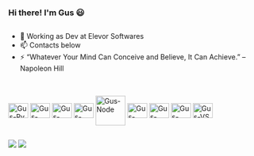 ### Hi there! I'm Gus 😃

##
- 🔭 Working as Dev at Elevor Softwares
- 📫 Contacts below
- ⚡ “Whatever Your Mind Can Conceive and Believe, It Can Achieve.” – Napoleon Hill

##

<div style="display: inline_block"><br>
  <img align="center" alt="Gus-Py" height="30" width="40" src="https://cdn.jsdelivr.net/gh/devicons/devicon/icons/python/python-original.svg">
  <img align="center" alt="Gus-CSharp" height="30" width="40" src="https://cdn.jsdelivr.net/gh/devicons/devicon/icons/csharp/csharp-original.svg">
  <img align="center" alt="Gus-DotNet" height="30" width="40" src="https://cdn.jsdelivr.net/gh/devicons/devicon/icons/dot-net/dot-net-original-wordmark.svg">  
  <img align="center" alt="Gus-Django" height="30" width="40" src="https://cdn.jsdelivr.net/gh/devicons/devicon/icons/django/django-plain.svg">
  <img align="center" alt="Gus-Node" height="60" src="https://cdn.jsdelivr.net/gh/devicons/devicon/icons/nodejs/nodejs-original-wordmark.svg" />  
  <img align="center" alt="Gus-React" height="30" width="40" src="https://cdn.jsdelivr.net/gh/devicons/devicon/icons/react/react-original.svg">    
  <img align="center" alt="Gus-Google" height="30" width="40" src="https://cdn.jsdelivr.net/gh/devicons/devicon/icons/google/google-original.svg">
  <img align="center" alt="Gus-VSCode" height="30" width="40" src="https://cdn.jsdelivr.net/gh/devicons/devicon/icons/vscode/vscode-original.svg">
  <img align="center" alt="Gus-VS" height="30" width="40" src="https://cdn.jsdelivr.net/gh/devicons/devicon/icons/visualstudio/visualstudio-plain.svg">


</div>
<!-- 
##
<div>
  <a href="https://www.linkedin.com/in/gustavoperusato">
  <img height="180em" src="https://github-readme-stats.vercel.app/api?username=gustavoperusato&show_icons=true&theme=gruvbox"/>
  <img height="180em" src="https://github-readme-stats.vercel.app/api/top-langs/?username=gustavoperusato&theme=gruvbox"/>
</div> -->
  
##
  <div> 
    <a href = "mailto:gustavoperusato@gmail.com"><img src="https://img.shields.io/badge/-Gmail-%23333?style=for-the-badge&logo=gmail&logoColor=white" target="_blank"></a>
    <a href="https://www.linkedin.com/in/gustavoperusato" target="_blank"><img src="https://img.shields.io/badge/-LinkedIn-%230077B5?style=for-the-badge&logo=linkedin&logoColor=white" target="_blank"></a>
<!--    <a href = "https://api.whatsapp.com/send?phone=5555991343238"><img src="https://img.shields.io/badge/WhatsApp-25D366?style=for-the-badge&logo=whatsapp&logoColor=white" target="_blank"></a>
-->
 
</div>

  <!-- ![Snake animation](https://github.com/gustavoperusato/gustavoperusato/blob/output/github-contribution-grid-snake.svg) -->
  
